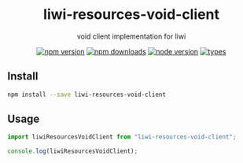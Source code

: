 <h1 align="center">
  liwi-resources-void-client
</h1>

<p align="center">
  void client implementation for liwi
</p>

<p align="center">
  <a href="https://npmjs.org/package/liwi-resources-void-client"><img src="https://img.shields.io/npm/v/liwi-resources-void-client.svg?style=flat-square" alt="npm version"></a>
  <a href="https://npmjs.org/package/liwi-resources-void-client"><img src="https://img.shields.io/npm/dw/liwi-resources-void-client.svg?style=flat-square" alt="npm downloads"></a>
  <a href="https://npmjs.org/package/liwi-resources-void-client"><img src="https://img.shields.io/node/v/liwi-resources-void-client.svg?style=flat-square" alt="node version"></a>
  <a href="https://npmjs.org/package/liwi-resources-void-client"><img src="https://img.shields.io/npm/types/liwi-resources-void-client.svg?style=flat-square" alt="types"></a>
</p>

## Install

```bash
npm install --save liwi-resources-void-client
```

## Usage

```js
import liwiResourcesVoidClient from "liwi-resources-void-client";

console.log(liwiResourcesVoidClient);
```
